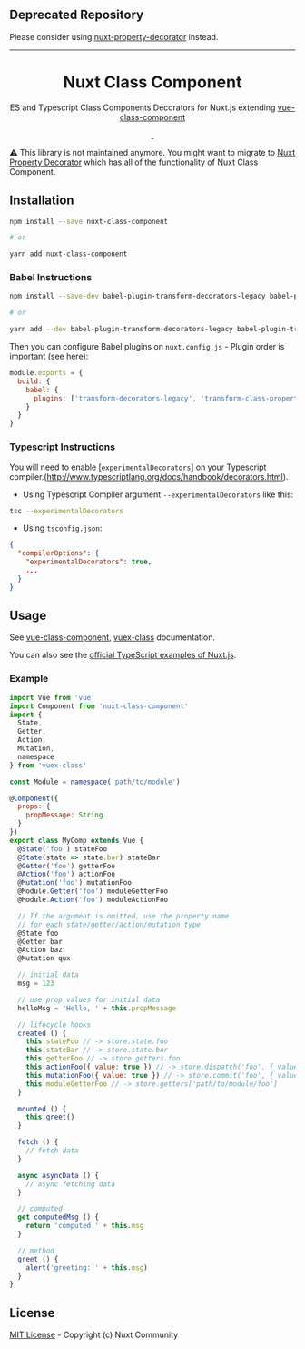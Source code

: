 ## Deprecated Repository

Please consider using [nuxt-property-decorator](https://github.com/nuxt-community/nuxt-property-decorator/) instead.

----

<h1 align="center">Nuxt Class Component</h1>
<p align="center">ES and Typescript Class Components Decorators for Nuxt.js extending <a href="https://github.com/vuejs/vue-class-component">vue-class-component</a></p>
<p align="center">
<a href="https://david-dm.org/nuxt-community/nuxt-class-component">
    <img alt="" src="https://david-dm.org/nuxt-community/nuxt-class-component/status.svg?style=flat-square">
</a>
<br>
<a href="https://npmjs.com/package/nuxt-class-component">
    <img alt="" src="https://img.shields.io/npm/v/nuxt-class-component/latest.svg?style=flat-square">
</a>
<a href="https://npmjs.com/package/nuxt-class-component">
    <img alt="" src="https://img.shields.io/npm/dt/nuxt-class-component.svg?style=flat-square">
</a>
</p>

:warning: This library is not maintained anymore. You might want to migrate to [Nuxt Property Decorator](https://github.com/nuxt-community/nuxt-property-decorator) which has all of the functionality of Nuxt Class Component.

## Installation

```bash
npm install --save nuxt-class-component

# or

yarn add nuxt-class-component
```

### Babel Instructions

```bash
npm install --save-dev babel-plugin-transform-decorators-legacy babel-plugin-transform-class-properties

# or

yarn add --dev babel-plugin-transform-decorators-legacy babel-plugin-transform-class-properties
```

Then you can configure Babel plugins on `nuxt.config.js` - Plugin order is important (see [here](https://github.com/loganfsmyth/babel-plugin-transform-decorators-legacy#note-order-of-plugins-matters)):

```js
module.exports = {
  build: {
    babel: {
      plugins: ['transform-decorators-legacy', 'transform-class-properties']
    }
  }
}

```

### Typescript Instructions

You will need to enable [`experimentalDecorators`] on your Typescript compiler.(http://www.typescriptlang.org/docs/handbook/decorators.html).

- Using Typescript Compiler argument `--experimentalDecorators` like this:
```bash
tsc --experimentalDecorators
```

- Using `tsconfig.json`:
```json
{
  "compilerOptions": {
    "experimentalDecorators": true,
    ...
  }
}
```

## Usage

See [vue-class-component](https://github.com/vuejs/vue-class-component), [vuex-class](https://github.com/vuejs/vuex) documentation.

You can also see the [official TypeScript examples of Nuxt.js](https://github.com/nuxt/typescript/tree/master/examples).

### Example

```js
import Vue from 'vue'
import Component from 'nuxt-class-component'
import {
  State,
  Getter,
  Action,
  Mutation,
  namespace
} from 'vuex-class'

const Module = namespace('path/to/module')

@Component({
  props: {
    propMessage: String
  }
})
export class MyComp extends Vue {
  @State('foo') stateFoo
  @State(state => state.bar) stateBar
  @Getter('foo') getterFoo
  @Action('foo') actionFoo
  @Mutation('foo') mutationFoo
  @Module.Getter('foo') moduleGetterFoo
  @Module.Action('foo') moduleActionFoo

  // If the argument is omitted, use the property name
  // for each state/getter/action/mutation type
  @State foo
  @Getter bar
  @Action baz
  @Mutation qux

  // initial data
  msg = 123

  // use prop values for initial data
  helloMsg = 'Hello, ' + this.propMessage

  // lifecycle hooks
  created () {
    this.stateFoo // -> store.state.foo
    this.stateBar // -> store.state.bar
    this.getterFoo // -> store.getters.foo
    this.actionFoo({ value: true }) // -> store.dispatch('foo', { value: true })
    this.mutationFoo({ value: true }) // -> store.commit('foo', { value: true })
    this.moduleGetterFoo // -> store.getters['path/to/module/foo']
  }

  mounted () {
    this.greet()
  }

  fetch () {
    // fetch data
  }

  async asyncData () {
    // async fetching data
  }

  // computed
  get computedMsg () {
    return 'computed ' + this.msg
  }

  // method
  greet () {
    alert('greeting: ' + this.msg)
  }
}
```


## License

[MIT License](./LICENSE) - Copyright (c) Nuxt Community


